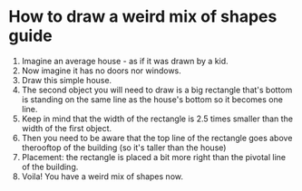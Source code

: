 # How to draw a weird mix of shapes guide
1. Imagine an average house - as if it was drawn by a kid.
2. Now imagine it has no doors nor windows.
3. Draw this simple house.
4. The second object you will need to draw is a big rectangle that's bottom is standing on the same line as the house's bottom so it becomes one line.
5. Keep in mind that the width of the rectangle is 2.5 times smaller than the width of the first object.
6. Then you need to be aware that the top line of the rectangle goes above therooftop of the building (so it's taller than the house)
7. Placement: the rectangle is placed a bit more right than the pivotal line of the building.
8. Voila! You have a weird mix of shapes now.
